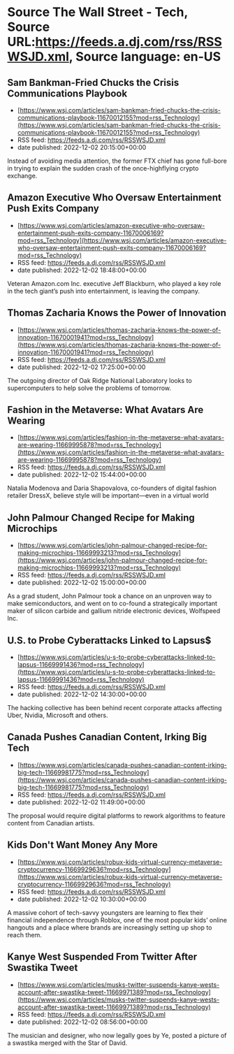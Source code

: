 # Source The Wall Street - Tech, Source URL:https://feeds.a.dj.com/rss/RSSWSJD.xml, Source language: en-US

## Sam Bankman-Fried Chucks the Crisis Communications Playbook
 - [https://www.wsj.com/articles/sam-bankman-fried-chucks-the-crisis-communications-playbook-11670012155?mod=rss_Technology](https://www.wsj.com/articles/sam-bankman-fried-chucks-the-crisis-communications-playbook-11670012155?mod=rss_Technology)
 - RSS feed: https://feeds.a.dj.com/rss/RSSWSJD.xml
 - date published: 2022-12-02 20:15:00+00:00

Instead of avoiding media attention, the former FTX chief has gone full-bore in trying to explain the sudden crash of the once-highflying crypto exchange.

## Amazon Executive Who Oversaw Entertainment Push Exits Company
 - [https://www.wsj.com/articles/amazon-executive-who-oversaw-entertainment-push-exits-company-11670006169?mod=rss_Technology](https://www.wsj.com/articles/amazon-executive-who-oversaw-entertainment-push-exits-company-11670006169?mod=rss_Technology)
 - RSS feed: https://feeds.a.dj.com/rss/RSSWSJD.xml
 - date published: 2022-12-02 18:48:00+00:00

Veteran Amazon.com Inc. executive Jeff Blackburn, who played a key role in the tech giant’s push into entertainment, is leaving the company.

## Thomas Zacharia Knows the Power of Innovation
 - [https://www.wsj.com/articles/thomas-zacharia-knows-the-power-of-innovation-11670001941?mod=rss_Technology](https://www.wsj.com/articles/thomas-zacharia-knows-the-power-of-innovation-11670001941?mod=rss_Technology)
 - RSS feed: https://feeds.a.dj.com/rss/RSSWSJD.xml
 - date published: 2022-12-02 17:25:00+00:00

The outgoing director of Oak Ridge National Laboratory looks to supercomputers to help solve the problems of tomorrow.

## Fashion in the Metaverse: What Avatars Are Wearing
 - [https://www.wsj.com/articles/fashion-in-the-metaverse-what-avatars-are-wearing-11669995878?mod=rss_Technology](https://www.wsj.com/articles/fashion-in-the-metaverse-what-avatars-are-wearing-11669995878?mod=rss_Technology)
 - RSS feed: https://feeds.a.dj.com/rss/RSSWSJD.xml
 - date published: 2022-12-02 15:44:00+00:00

Natalia Modenova and Daria Shapovalova, co-founders of digital fashion retailer DressX, believe style will be important—even in a virtual world

## John Palmour Changed Recipe for Making Microchips
 - [https://www.wsj.com/articles/john-palmour-changed-recipe-for-making-microchips-11669993213?mod=rss_Technology](https://www.wsj.com/articles/john-palmour-changed-recipe-for-making-microchips-11669993213?mod=rss_Technology)
 - RSS feed: https://feeds.a.dj.com/rss/RSSWSJD.xml
 - date published: 2022-12-02 15:00:00+00:00

As a grad student, John Palmour took a chance on an unproven way to make semiconductors, and went on to co-found a strategically important maker of silicon carbide and gallium nitride electronic devices, Wolfspeed Inc.

## U.S. to Probe Cyberattacks Linked to Lapsus$
 - [https://www.wsj.com/articles/u-s-to-probe-cyberattacks-linked-to-lapsus-11669991436?mod=rss_Technology](https://www.wsj.com/articles/u-s-to-probe-cyberattacks-linked-to-lapsus-11669991436?mod=rss_Technology)
 - RSS feed: https://feeds.a.dj.com/rss/RSSWSJD.xml
 - date published: 2022-12-02 14:30:00+00:00

The hacking collective has been behind recent corporate attacks affecting Uber, Nvidia, Microsoft and others.

## Canada Pushes Canadian Content, Irking Big Tech
 - [https://www.wsj.com/articles/canada-pushes-canadian-content-irking-big-tech-11669981775?mod=rss_Technology](https://www.wsj.com/articles/canada-pushes-canadian-content-irking-big-tech-11669981775?mod=rss_Technology)
 - RSS feed: https://feeds.a.dj.com/rss/RSSWSJD.xml
 - date published: 2022-12-02 11:49:00+00:00

The proposal would require digital platforms to rework algorithms to feature content from Canadian artists.

## Kids Don't Want Money Any More
 - [https://www.wsj.com/articles/robux-kids-virtual-currency-metaverse-cryptocurrency-11669929636?mod=rss_Technology](https://www.wsj.com/articles/robux-kids-virtual-currency-metaverse-cryptocurrency-11669929636?mod=rss_Technology)
 - RSS feed: https://feeds.a.dj.com/rss/RSSWSJD.xml
 - date published: 2022-12-02 10:30:00+00:00

A massive cohort of tech-savvy youngsters are learning to flex their financial independence through Roblox, one of the most popular kids’ online hangouts and a place where brands are increasingly setting up shop to reach them.

## Kanye West Suspended From Twitter After Swastika Tweet
 - [https://www.wsj.com/articles/musks-twitter-suspends-kanye-wests-account-after-swastika-tweet-11669971389?mod=rss_Technology](https://www.wsj.com/articles/musks-twitter-suspends-kanye-wests-account-after-swastika-tweet-11669971389?mod=rss_Technology)
 - RSS feed: https://feeds.a.dj.com/rss/RSSWSJD.xml
 - date published: 2022-12-02 08:56:00+00:00

The musician and designer, who now legally goes by Ye, posted a picture of a swastika merged with the Star of David.
